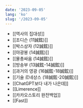 ```yaml
---
date: '2023-09-05'
lang: 'ko'
slug: '/2023-09-05'
---
```


- [[역사의 집대성]]
- [[조디슨 (11誠鉉)]]
- [[박스상자 (12誠鉉)]]
- [[야광봉 (14誠鉉)]]
- [[물총싸움 (14誠鉉)]]
- [[방송부 (13誠鉉-14誠鉉)]]
- [[과거의 영광 (16誠鉉-18誠鉉)]]
- [[기술 르네상스 (18誠鉉-20誠鉉)]]
- [[ChatGPT보다 내가 나은데]]
- [[Limerence]]
- [[카카오스토리 완전백업]]
- [[Fast]]
